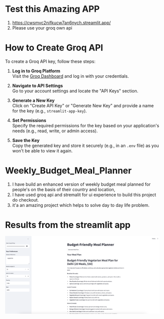 # Test this Amazing APP
1. https://cwsmvc2nifkucw7an6nych.streamlit.app/
2. Please use your groq own api
# How to Create Groq API
To create a Groq API key, follow these steps:

1. **Log in to Groq Platform**  
   Visit the [Groq Dashboard](https://groq.com) and log in with your credentials.

2. **Navigate to API Settings**  
   Go to your account settings and locate the "API Keys" section.

3. **Generate a New Key**  
   Click on "Create API Key" or "Generate New Key" and provide a name for the key (e.g., `streamlit-app-key`).

4. **Set Permissions**  
   Specify the required permissions for the key based on your application's needs (e.g., read, write, or admin access).

5. **Save the Key**  
   Copy the generated key and store it securely (e.g., in an `.env` file) as you won't be able to view it again. 

# Weekly_Budget_Meal_Planner
1. I have build an enhanced version of weekly budget meal planned for people's on the basis of their country and location, 
2. I have used groq api and stremalit for ui experience to build this project do checkout.
3. it'a an amazing project which helps to solve day to day life problem.
# Results from the streamlit app
![Alt text](images/image.png)
